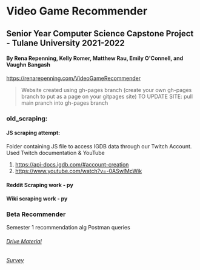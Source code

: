 # Video Game Recommender

## Senior Year Computer Science Capstone Project - Tulane University 2021-2022
#### By Rena Repenning, Kelly Romer, Matthew Rau, Emily O'Connell, and Vaughn Bangash

https://renarepenning.com/VideoGameRecommender
> Website created using gh-pages branch (create your own gh-pages branch to put as a page on your gitpages site)
> TO UPDATE SITE: pull main pranch into gh-pages branch

### old_scraping: 
#### JS scraping attempt: 
Folder containing JS file to access IGDB data through our Twitch Account. Used Twitch documentation & YouTube
1. https://api-docs.igdb.com/#account-creation
2. https://www.youtube.com/watch?v=-0ASwlMcWik
#### Reddit Scraping work - py
#### Wiki scraping work - py

### Beta Recommender
Semester 1 recommendation alg
Postman queries


###### [Drive Material](https://drive.google.com/drive/folders/19KwtEUCA-2fLwoioYA2kRA_X2MQ9wbcr)
###### [Survey](https://docs.google.com/forms/d/e/1FAIpQLSdzG6ZxIopVBMJtyhvIyBLz-SLiOoCsYkS70g15r3aMgK5Sgg/viewform)
